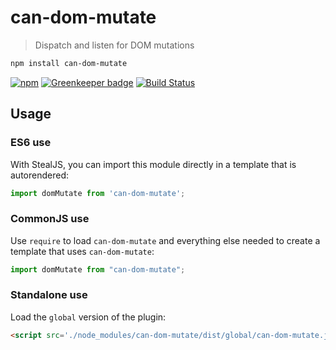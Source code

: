 # can-dom-mutate

> Dispatch and listen for DOM mutations

```sh
npm install can-dom-mutate
```

[![npm](https://img.shields.io/npm/v/can-dom-mutate.svg)](https://www.npmjs.com/package/can-dom-mutate)
[![Greenkeeper badge](https://badges.greenkeeper.io/canjs/can-dom-mutate.svg)](https://greenkeeper.io/)
[![Build Status](https://travis-ci.org/canjs/can-dom-mutate.svg?branch=master)](https://travis-ci.org/canjs/can-dom-mutate)

## Usage

### ES6 use

With StealJS, you can import this module directly in a template that is autorendered:

```js
import domMutate from 'can-dom-mutate';
```

### CommonJS use

Use `require` to load `can-dom-mutate` and everything else
needed to create a template that uses `can-dom-mutate`:

```js
import domMutate from "can-dom-mutate";
```

### Standalone use

Load the `global` version of the plugin:

```html
<script src='./node_modules/can-dom-mutate/dist/global/can-dom-mutate.js'></script>
```
